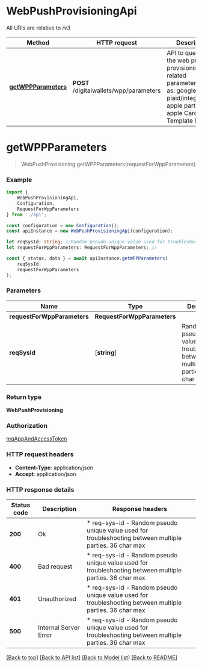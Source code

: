 # WebPushProvisioningApi

All URIs are relative to */v3*

|Method | HTTP request | Description|
|------------- | ------------- | -------------|
|[**getWPPParameters**](#getwppparameters) | **POST** /digitalwallets/wpp/parameters | API to query for the web push provisioning related parameters, such as: google piaid/integrator_id, apple partnerId, apple Card Template Identifier|

# **getWPPParameters**
> WebPushProvisioning getWPPParameters(requestForWppParameters)


### Example

```typescript
import {
    WebPushProvisioningApi,
    Configuration,
    RequestForWppParameters
} from './api';

const configuration = new Configuration();
const apiInstance = new WebPushProvisioningApi(configuration);

let reqSysId: string; //Random pseudo unique value used for troubleshooting between multiple parties. 36 char max (default to undefined)
let requestForWppParameters: RequestForWppParameters; //

const { status, data } = await apiInstance.getWPPParameters(
    reqSysId,
    requestForWppParameters
);
```

### Parameters

|Name | Type | Description  | Notes|
|------------- | ------------- | ------------- | -------------|
| **requestForWppParameters** | **RequestForWppParameters**|  | |
| **reqSysId** | [**string**] | Random pseudo unique value used for troubleshooting between multiple parties. 36 char max | defaults to undefined|


### Return type

**WebPushProvisioning**

### Authorization

[mqAppAndAccessToken](../README.md#mqAppAndAccessToken)

### HTTP request headers

 - **Content-Type**: application/json
 - **Accept**: application/json


### HTTP response details
| Status code | Description | Response headers |
|-------------|-------------|------------------|
|**200** | Ok |  * req-sys-id - Random pseudo unique value used for troubleshooting between multiple parties. 36 char max <br>  |
|**400** | Bad request |  * req-sys-id - Random pseudo unique value used for troubleshooting between multiple parties. 36 char max <br>  |
|**401** | Unauthorized |  * req-sys-id - Random pseudo unique value used for troubleshooting between multiple parties. 36 char max <br>  |
|**500** | Internal Server Error |  * req-sys-id - Random pseudo unique value used for troubleshooting between multiple parties. 36 char max <br>  |

[[Back to top]](#) [[Back to API list]](../README.md#documentation-for-api-endpoints) [[Back to Model list]](../README.md#documentation-for-models) [[Back to README]](../README.md)

